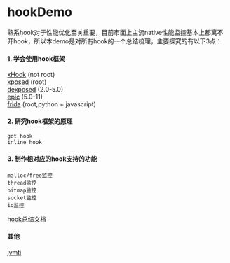 # hookDemo
熟系hook对于性能优化至关重要，目前市面上主流native性能监控基本上都离不开hook，所以本demo是对所有hook的一个总结梳理，主要探究的有以下3点：

#### 1. 学会使用hook框架

[xHook](https://github.com/iqiyi/xHook) (not root) </br>
[xposed](https://github.com/rovo89/Xposed) (root) </br>
[dexposed](https://github.com/alibaba/dexposed) (2.0-5.0) </br>
[epic](https://github.com/tiann/epic) (5.0-11) </br>
[frida](https://github.com/frida/frida) (root,python + javascript) </br>
    
#### 2. 研究hook框架的原理
    got hook
    inline hook
    
#### 3. 制作相对应的hook支持的功能
    malloc/free监控
    thread监控
    bitmap监控
    socket监控
    io监控
    
[hook总结文档](https://github.com/yanchunlan/SourceCodeSummary/blob/master/%E6%80%A7%E8%83%BD%E4%BC%98%E5%8C%96/%E6%9E%81%E8%87%B4%E6%80%A7%E8%83%BD%E4%BC%98%E5%8C%96%E6%80%BB%E7%BB%93/17_nativehook%E6%80%BB%E7%BB%93.txt)

#### 其他

[jvmti](https://github.com/AndroidAdvanceWithGeektime/JVMTI_Sample/blob/master/jvmtilib/src/androidTest/java/com/dodola/jvmtilib/ExampleInstrumentedTest.java)
 
    
